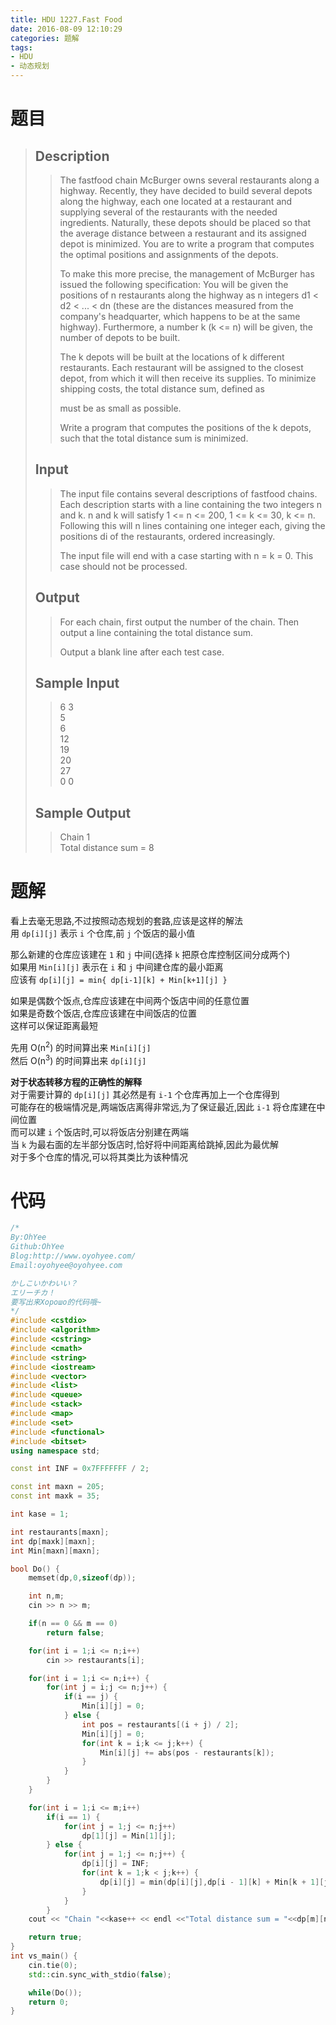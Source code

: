 ```yaml
---
title: HDU 1227.Fast Food
date: 2016-08-09 12:10:29
categories: 题解
tags:
- HDU
- 动态规划
---
```

# 题目
> 
> ## Description  
>> The fastfood chain McBurger owns several restaurants along a highway. Recently, they have decided to build several depots along the highway, each one located at a restaurant and supplying several of the restaurants with the needed ingredients. Naturally, these depots should be placed so that the average distance between a restaurant and its assigned depot is minimized. You are to write a program that computes the optimal positions and assignments of the depots.   
>>   
>> To make this more precise, the management of McBurger has issued the following specification: You will be given the positions of n restaurants along the highway as n integers d1 &lt; d2 &lt; ... &lt; dn (these are the distances measured from the company's headquarter, which happens to be at the same highway). Furthermore, a number k (k &lt;= n) will be given, the number of depots to be built.   
>>   
>> The k depots will be built at the locations of k different restaurants. Each restaurant will be assigned to the closest depot, from which it will then receive its supplies. To minimize shipping costs, the total distance sum, defined as   
>>   
>>   
>>   
>>   
>> must be as small as possible.   
>>   
>> Write a program that computes the positions of the k depots, such that the total distance sum is minimized.   
>> <!--more-->  
> 
> ## Input  
>> The input file contains several descriptions of fastfood chains. Each description starts with a line containing the two integers n and k. n and k will satisfy 1 &lt;= n &lt;= 200, 1 &lt;= k &lt;= 30, k &lt;= n. Following this will n lines containing one integer each, giving the positions di of the restaurants, ordered increasingly.   
>>   
>> The input file will end with a case starting with n = k = 0. This case should not be processed.   
> 
> ## Output  
>> For each chain, first output the number of the chain. Then output a line containing the total distance sum.   
>>   
>> Output a blank line after each test case.   
> 
> ## Sample Input  
>> 6 3  
>> 5  
>> 6  
>> 12  
>> 19  
>> 20  
>> 27  
>> 0 0  
> 
> ## Sample Output  
>> Chain 1  
>> Total distance sum = 8  

# 题解

看上去毫无思路,不过按照动态规划的套路,应该是这样的解法  
用 `dp[i][j]` 表示 `i` 个仓库,前 `j` 个饭店的最小值  

那么新建的仓库应该建在 `1` 和 `j` 中间(选择 `k` 把原仓库控制区间分成两个)   
如果用 `Min[i][j]` 表示在 `i` 和 `j` 中间建仓库的最小距离  
应该有 `dp[i][j] = min{ dp[i-1][k] + Min[k+1][j] }`  

如果是偶数个饭点,仓库应该建在中间两个饭店中间的任意位置  
如果是奇数个饭店,仓库应该建在中间饭店的位置  
这样可以保证距离最短  

先用 O(n<sup>2</sup>) 的时间算出来 `Min[i][j]`  
然后 O(n<sup>3</sup>) 的时间算出来 `dp[i][j]`  

**对于状态转移方程的正确性的解释**  
对于需要计算的 `dp[i][j]` 其必然是有 `i-1` 个仓库再加上一个仓库得到  
可能存在的极端情况是,两端饭店离得非常远,为了保证最近,因此 `i-1` 将仓库建在中间位置  
而可以建 `i` 个饭店时,可以将饭店分别建在两端  
当 `k` 为最右面的左半部分饭店时,恰好将中间距离给跳掉,因此为最优解  
对于多个仓库的情况,可以将其类比为该种情况  

# 代码
```cpp Fast Food https://github.com/OhYee/sourcecode/tree/master/ACM 代码备份
/*
By:OhYee
Github:OhYee
Blog:http://www.oyohyee.com/
Email:oyohyee@oyohyee.com

かしこいかわいい？
エリーチカ！
要写出来Хорошо的代码哦~
*/
#include <cstdio>
#include <algorithm>
#include <cstring>
#include <cmath>
#include <string>
#include <iostream>
#include <vector>
#include <list>
#include <queue>
#include <stack>
#include <map>
#include <set>
#include <functional>
#include <bitset>
using namespace std;

const int INF = 0x7FFFFFFF / 2;

const int maxn = 205;
const int maxk = 35;

int kase = 1;

int restaurants[maxn];
int dp[maxk][maxn];
int Min[maxn][maxn];

bool Do() {
    memset(dp,0,sizeof(dp));

    int n,m;
    cin >> n >> m;

    if(n == 0 && m == 0)
        return false;

    for(int i = 1;i <= n;i++)
        cin >> restaurants[i];

    for(int i = 1;i <= n;i++) {
        for(int j = i;j <= n;j++) {
            if(i == j) {
                Min[i][j] = 0;
            } else {
                int pos = restaurants[(i + j) / 2];
                Min[i][j] = 0;
                for(int k = i;k <= j;k++) {
                    Min[i][j] += abs(pos - restaurants[k]);
                }
            }
        }
    }

    for(int i = 1;i <= m;i++)
        if(i == 1) {
            for(int j = 1;j <= n;j++)
                dp[1][j] = Min[1][j];
        } else {
            for(int j = 1;j <= n;j++) {
                dp[i][j] = INF;
                for(int k = 1;k < j;k++) {
                    dp[i][j] = min(dp[i][j],dp[i - 1][k] + Min[k + 1][j]);
                }
            }
        }
    cout << "Chain "<<kase++ << endl <<"Total distance sum = "<<dp[m][n] << endl<<endl;

    return true;
}
int vs_main() {
    cin.tie(0);
    std::cin.sync_with_stdio(false);

    while(Do());
    return 0;
}
```